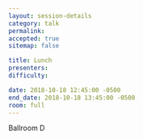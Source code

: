 ```yaml
---
layout: session-details
category: talk
permalink:
accepted: true
sitemap: false

title: Lunch
presenters:
difficulty:

date: 2018-10-18 12:45:00 -0500
end_date: 2018-10-18 13:45:00 -0500
room: full
---
```

Ballroom D
